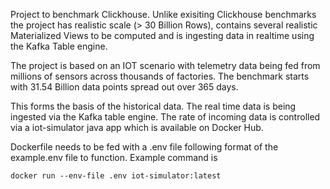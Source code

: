 Project to benchmark Clickhouse. Unlike exisiting Clickhouse benchmarks the project has realistic scale (> 30 Billion Rows), contains several realistic Materialized Views to be computed and is ingesting data in realtime using the Kafka Table engine. 

The project is based on an IOT scenario with telemetry data being fed from millions of sensors across thousands of factories. The benchmark starts with 31.54 Billion data points spread out over 365 days.

This forms the basis of the historical data. The real time data is being ingested via the Kafka table engine. The rate of incoming data is controlled via a iot-simulator java app which is available on Docker Hub. 


Dockerfile needs to be fed with a .env file following format of the example.env file to function. Example command is 

```
docker run --env-file .env iot-simulator:latest
```